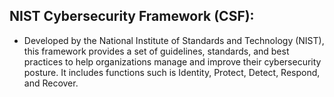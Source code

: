## NIST Cybersecurity Framework (CSF):
 - Developed by the National Institute of Standards and Technology (NIST), this framework provides a set of guidelines, standards, and best practices to help organizations manage and improve their cybersecurity
   posture. It includes functions such is Identity, Protect, Detect, Respond, and Recover.
